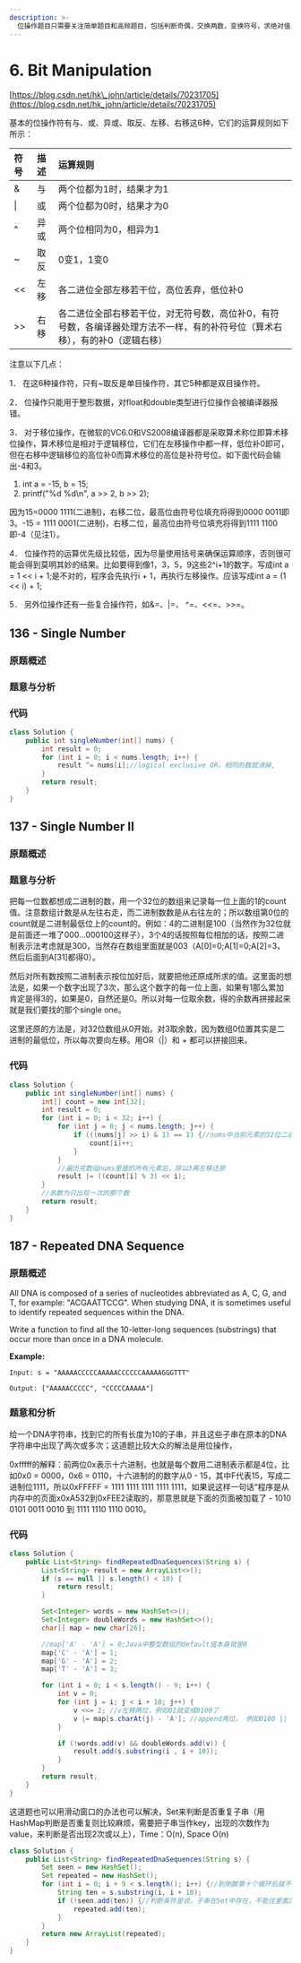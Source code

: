 ```yaml
---
description: >-
  位操作题目只需要关注简单题目和高频题目，包括判断奇偶，交换两数，变换符号，求绝对值，筛素数与空间压缩，高低位交换，二进制逆序，二进制中1的个数，缺失的数字等。
---
```


# 6. Bit Manipulation

[https://blog.csdn.net/hk\_john/article/details/70231705](https://blog.csdn.net/hk_john/article/details/70231705)

基本的位操作符有与、或、异或、取反、左移、右移这6种，它们的运算规则如下所示：

| 符号 |  描述 |  运算规则                       |
| :--- | :--- | :--- |
| &       |  与 | 两个位都为1时，结果才为1 |
| \|   |  或     | 两个位都为0时，结果才为0 |
| ^     | 异或 | 两个位相同为0，相异为1 |
| ~    | 取反 | 0变1，1变0 |
| &lt;&lt;  | 左移 | 各二进位全部左移若干位，高位丢弃，低位补0 |
| &gt;&gt;  | 右移 | 各二进位全部右移若干位，对无符号数，高位补0，有符号数，各编译器处理方法不一样，有的补符号位（算术右移），有的补0（逻辑右移） |

注意以下几点：

1．  在这6种操作符，只有~取反是单目操作符，其它5种都是双目操作符。

2．  位操作只能用于整形数据，对float和double类型进行位操作会被编译器报错。

3．  对于移位操作，在微软的VC6.0和VS2008编译器都是采取算术称位即算术移位操作，算术移位是相对于逻辑移位，它们在左移操作中都一样，低位补0即可，但在右移中逻辑移位的高位补0而算术移位的高位是补符号位。如下面代码会输出-4和3。

1. int a = -15, b = 15;  
2. printf\("%d %d\n", a &gt;&gt; 2, b &gt;&gt; 2\);  

因为15=0000 1111\(二进制\)，右移二位，最高位由符号位填充将得到0000 0011即3。-15 = 1111 0001\(二进制\)，右移二位，最高位由符号位填充将得到1111 1100即-4（见注1）。

4．  位操作符的运算优先级比较低，因为尽量使用括号来确保运算顺序，否则很可能会得到莫明其妙的结果。比如要得到像1，3，5，9这些2^i+1的数字。写成int a = 1 &lt;&lt; i + 1;是不对的，程序会先执行i + 1，再执行左移操作。应该写成int a = \(1 &lt;&lt; i\) + 1;

5．  另外位操作还有一些复合操作符，如&=、\|=、 ^=、&lt;&lt;=、&gt;&gt;=。





## 136 - Single Number

### 原题概述

### 题意与分析

### 代码

```java
class Solution {
    public int singleNumber(int[] nums) {
        int result = 0;
        for (int i = 0; i < nums.length; i++) {
            result ^= nums[i];//logical exclusive OR，相同的数就消掉,
        }
        return result;
    }
}
```

## 137 - Single Number II

### 原题概述

### 题意与分析

把每一位数都想成二进制的数，用一个32位的数组来记录每一位上面的1的count值。注意数组计数是从左往右走，而二进制数数是从右往左的；所以数组第0位的count就是二进制最低位上的count的。例如：4的二进制是100（当然作为32位就是前面还一堆了000...000100这样子），3个4的话按照每位相加的话，按照二进制表示法考虑就是300，当然存在数组里面就是003（A\[0\]=0;A\[1\]=0;A\[2\]=3，然后后面到A\[31\]都得0）。

然后对所有数按照二进制表示按位加好后，就要把他还原成所求的值。这里面的想法是，如果一个数字出现了3次，那么这个数字的每一位上面，如果有1那么累加肯定是得3的，如果是0，自然还是0。所以对每一位取余数，得的余数再拼接起来就是我们要找的那个single one。

这里还原的方法是，对32位数组从0开始，对3取余数，因为数组0位置其实是二进制的最低位，所以每次要向左移。用OR（\|）和 + 都可以拼接回来。

### 代码

```java
class Solution {
    public int singleNumber(int[] nums) {
        int[] count = new int[32];
        int result = 0;
        for (int i = 0; i < 32; i++) {
            for (int j = 0; j < nums.length; j++) {
                if (((nums[j] >> i) & 1) == 1) {//nums中当前元素的32位二进制形式，从右边的位开始，每位右移i位，来判断是否为1，然后在数组count中的i位置递增
                    count[i]++;
                }
            }
            //遍历完数组nums里面的所有元素后，除以3再左移还原
            result |= ((count[i] % 3) << i);
        }
        //余数为只出现一次的那个数
        return result;
    }
}
```

## 187 - Repeated DNA Sequence

### 原题概述

All DNA is composed of a series of nucleotides abbreviated as A, C, G, and T, for example: "ACGAATTCCG". When studying DNA, it is sometimes useful to identify repeated sequences within the DNA.

Write a function to find all the 10-letter-long sequences \(substrings\) that occur more than once in a DNA molecule.

**Example:**

```text
Input: s = "AAAAACCCCCAAAAACCCCCCAAAAAGGGTTT"

Output: ["AAAAACCCCC", "CCCCCAAAAA"]
```

### 题意和分析

给一个DNA字符串，找到它的所有长度为10的子串，并且这些子串在原本的DNA字符串中出现了两次或多次；这道题比较大众的解法是用位操作，

 0xfffff的解释：前两位0x表示十六进制，也就是每个数用二进制表示都是4位，比如0x0 = 0000，0x6 = 0110，十六进制的的数字从0 - 15，其中F代表15，写成二进制位1111，所以0xFFFFF = 1111 1111 1111 1111 1111，如果说这样一句话“程序是从内存中的页面x0xA532到0xFEE2读取的，那意思就是下面的页面被加载了 - 1010 0101 0011 0010 到 1111 1110 1110 0010。

### 代码

```java
class Solution {
    public List<String> findRepeatedDnaSequences(String s) {
        List<String> result = new ArrayList<>();
        if (s == null || s.length() < 10) {
            return result;
        }

        Set<Integer> words = new HashSet<>();
        Set<Integer> doubleWords = new HashSet<>();
        char[] map = new char[26];

        //map['A' - 'A'] = 0;Java中整型数组的default值本身就是0
        map['C' - 'A'] = 1;
        map['G' - 'A'] = 2;
        map['T' - 'A'] = 3;

        for (int i = 0; i < s.length() - 9; i++) {
            int v = 0;
            for (int j = i; j < i + 10; j++) {
                v <<= 2; //v左移两位，例如01就变成0100了
                v |= map[s.charAt(j) - 'A']; //append两位， 例如0100 || 11 => 0111
            }

            if (!words.add(v) && doubleWords.add(v)) {
                result.add(s.substring(i , i + 10));
            }
        }
        return result;
    }
}
```

这道题也可以用滑动窗口的办法也可以解决，Set来判断是否重复子串（用HashMap判断是否重复则比较麻烦，需要把子串当作key，出现的次数作为value，来判断是否出现2次或以上），Time：O\(n\), Space O\(n\)

```java
class Solution {
    public List<String> findRepeatedDnaSequences(String s) {
        Set seen = new HashSet();
        Set repeated = new HashSet();
        for (int i = 0; i + 9 < s.length(); i++) {//到倒数第十个循环后就不用
            String ten = s.substring(i, i + 10);
            if (!seen.add(ten)) {//判断条件是说，子串在Set中存在，不能往里面加了
                repeated.add(ten);
            }
        }
        return new ArrayList(repeated);
    }
}
```



